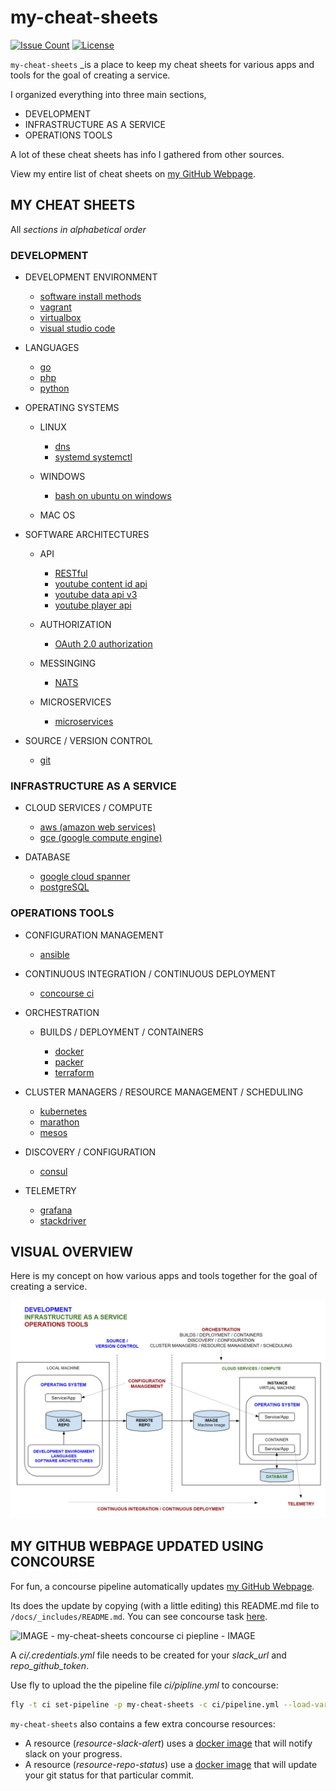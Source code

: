 # my-cheat-sheets

[![Issue Count](https://codeclimate.com/github/JeffDeCola/my-cheat-sheets/badges/issue_count.svg)](https://codeclimate.com/github/JeffDeCola/my-cheat-sheets/issues)
[![License](http://img.shields.io/:license-mit-blue.svg)](http://jeffdecola.mit-license.org)

`my-cheat-sheets` _is a place to keep my cheat sheets
for various apps and tools for the goal of creating a service.

I organized everything into three main sections,

* DEVELOPMENT
* INFRASTRUCTURE AS A SERVICE
* OPERATIONS TOOLS

A lot of these cheat sheets has info I gathered from other sources.

View my entire list of cheat sheets on
[my GitHub Webpage](https://jeffdecola.github.io/my-cheat-sheets/).

## MY CHEAT SHEETS

All _sections in alphabetical order_

### DEVELOPMENT

* DEVELOPMENT ENVIRONMENT

  * [software install methods](https://github.com/JeffDeCola/my-cheat-sheets/tree/master/development/development-environment/software-install-methods-cheat-sheet)
  * [vagrant](https://github.com/JeffDeCola/my-cheat-sheets/tree/master/development/development-environment/vagrant-cheat-sheet)
  * [virtualbox](https://github.com/JeffDeCola/my-cheat-sheets/tree/master/development/development-environment/virtualbox-cheat-sheet)
  * [visual studio code](https://github.com/JeffDeCola/my-cheat-sheets/tree/master/development/development-environment/visual-studio-code-cheat-sheet)

* LANGUAGES

  * [go](https://github.com/JeffDeCola/my-go-examples)
  * [php](https://github.com/JeffDeCola/my-php-containers)
  * [python](https://github.com/JeffDeCola/my-python-examples)

* OPERATING SYSTEMS

  * LINUX

    * [dns](https://github.com/JeffDeCola/my-cheat-sheets/tree/master/development/operating-systems/linux/dns-cheat-sheet)
    * [systemd systemctl](https://github.com/JeffDeCola/my-cheat-sheets/tree/master/development/operating-systems/linux/systemd-systemctl-cheat-sheet)

  * WINDOWS

    * [bash on ubuntu on windows](https://github.com/JeffDeCola/my-cheat-sheets/tree/master/development/operating-systems/windows/bash-on-ubuntu-on-windows-cheat-sheet)

  * MAC OS

* SOFTWARE ARCHITECTURES

  * API

    * [RESTful](https://github.com/JeffDeCola/my-cheat-sheets/tree/master/development/software-architectures/api/RESTful-cheat-sheet)
    * [youtube content id api](https://github.com/JeffDeCola/my-cheat-sheets/tree/master/development/software-architectures/api/youtube-content-id-api-cheat-sheet)
    * [youtube data api v3](https://github.com/JeffDeCola/my-cheat-sheets/tree/master/development/software-architectures/api/youtube-data-api-v3-cheat-sheet)
    * [youtube player api](https://github.com/JeffDeCola/my-cheat-sheets/tree/master/development/software-architectures/api/youtube-player-api-cheat-sheet)

  * AUTHORIZATION

    * [OAuth 2.0 authorization](https://github.com/JeffDeCola/my-cheat-sheets/tree/master/development/software-architectures/authorization/OAuth-2.0-authorization-cheat-sheet)

  * MESSINGING

    * [NATS](https://github.com/JeffDeCola/my-cheat-sheets/tree/master/development/software-architectures/messinging/NATS-cheat-sheet)

  * MICROSERVICES

    * [microservices](https://github.com/JeffDeCola/my-cheat-sheets/tree/master/development/software-architectures/microservices/microservices-cheat-sheet)

* SOURCE / VERSION CONTROL

  * [git](https://github.com/JeffDeCola/my-cheat-sheets/tree/master/development/source-version-control/git-cheat-sheet)

### INFRASTRUCTURE AS A SERVICE

* CLOUD SERVICES / COMPUTE

  * [aws (amazon web services)](https://github.com/JeffDeCola/my-cheat-sheets/tree/master/infrastructure-as-a-service/cloud-services-compute/amazon-web-services-cheat-sheet)
  * [gce (google compute engine)](https://github.com/JeffDeCola/my-cheat-sheets/tree/master/infrastructure-as-a-service/cloud-services-compute/google-compute-engine-cheat-sheet)

* DATABASE

  * [google cloud spanner](https://github.com/JeffDeCola/my-cheat-sheets/tree/master/infrastructure-as-a-service/database/google-cloud-spanner-cheat-sheet)
  * [postgreSQL](https://github.com/JeffDeCola/my-cheat-sheets/tree/master/infrastructure-as-a-service/database/postgreSQL-cheat-sheet)

### OPERATIONS TOOLS

* CONFIGURATION MANAGEMENT

  * [ansible](https://github.com/JeffDeCola/my-cheat-sheets/tree/master/operations-tools/configuration-management/ansible-cheat-sheet)

* CONTINUOUS INTEGRATION / CONTINUOUS DEPLOYMENT

  * [concourse ci](https://github.com/JeffDeCola/my-cheat-sheets/tree/master/operations-tools/continuous-integration-continuous-deployment/concourse-ci-cheat-sheet)

* ORCHESTRATION

  * BUILDS / DEPLOYMENT / CONTAINERS

    * [docker](https://github.com/JeffDeCola/my-cheat-sheets/tree/master/operations-tools/orchestration/builds-deployment-containers/docker-cheat-sheet)
    * [packer](https://github.com/JeffDeCola/my-cheat-sheets/tree/master/operations-tools/orchestration/builds-deployment-containers/packer-cheat-sheet)
    * [terraform](https://github.com/JeffDeCola/my-cheat-sheets/tree/master/operations-tools/orchestration/builds-deployment-containers/terraform-cheat-sheet)

 * CLUSTER MANAGERS / RESOURCE MANAGEMENT / SCHEDULING

    * [kubernetes](https://github.com/JeffDeCola/my-cheat-sheets/tree/master/operations-tools/orchestration/cluster-managers-resource-management-scheduling/kubernetes-cheat-sheet)
    * [marathon](https://github.com/JeffDeCola/my-cheat-sheets/tree/master/operations-tools/orchestration/cluster-managers-resource-management-scheduling/marathon-cheat-sheet-sheet)
    * [mesos](https://github.com/JeffDeCola/my-cheat-sheets/tree/master/operations-tools/orchestration/cluster-managers-resource-management-scheduling/mesos-cheat-sheet)

  * DISCOVERY / CONFIGURATION

    * [consul](https://github.com/JeffDeCola/my-cheat-sheets/tree/master/operations-tools/orchestration/discovery-configuration/consul-cheat-sheet)
 
* TELEMETRY

  * [grafana](https://github.com/JeffDeCola/my-cheat-sheets/tree/master/operations-tools/telemetry/grafana-cheat-sheet)
  * [stackdriver](https://github.com/JeffDeCola/my-cheat-sheets/tree/master/operations-tools/telemetry/stackdriver-cheat-sheet)

## VISUAL OVERVIEW

Here is my concept on how various apps and tools together
for the goal of creating a service.

![IMAGE - Creating Services Environment Overview - IMAGE](docs/pics/Creating-Services-Environment-Overview.jpg)

## MY GITHUB WEBPAGE UPDATED USING CONCOURSE

For fun, a concourse pipeline automatically updates
[my GitHub Webpage](https://jeffdecola.github.io/my-cheat-sheets/).

Its does the update by copying (with a little editing)
this README.md file to `/docs/_includes/README.md`.
You can see concourse task
[here](https://github.com/JeffDeCola/my-cheat-sheets/tree/master/ci/scripts/readme-github-pages.sh).

![IMAGE - my-cheat-sheets concourse ci piepline - IMAGE](docs/pics/my-cheat-sheets-pipeline.jpg)

A _ci/.credentials.yml_ file needs to be created for your _slack_url_ and _repo_github_token_.

Use fly to upload the the pipeline file _ci/pipline.yml_ to concourse:

```bash
fly -t ci set-pipeline -p my-cheat-sheets -c ci/pipeline.yml --load-vars-from ci/.credentials.yml
```

`my-cheat-sheets` also contains a few extra concourse resources:

* A resource (_resource-slack-alert_) uses a [docker image](https://hub.docker.com/r/cfcommunity/slack-notification-resource)
  that will notify slack on your progress.
* A resource (_resource-repo-status_) use a [docker image](https://hub.docker.com/r/dpb587/github-status-resource)
  that will update your git status for that particular commit.
